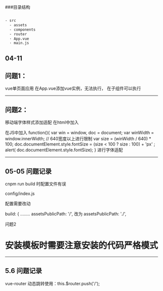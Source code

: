 ###目录结构

``` bash

- src
  - assets
  - components
  - router
  · App.vue
  · main.js

```

04-11
---------------------------------------
问题1：
---------------------------------------
vue单页面应用
在App.vue添加vue实例，无法执行，
在子组件可以执行

---------------------------------------
问题2：
---------------------------------------
移动端字体样式添加适配
在html中加入<meta name="viewport" content="maximum-scale=1.0,minimum-scale=1.0,user-scalable=0,width=device-width,initial-scale=1.0"/>

在JS中加入
function(){
	var win = window,
        doc = document;
         var winWidth =  window.innerWidth;
        // 640宽度以上进行限制
        var size = (winWidth / 640) * 100;
        doc.documentElement.style.fontSize = (size < 100 ? size : 100) + 'px' ;
        alert( doc.documentElement.style.fontSize);
}
进行字体适配


----------------------
05-05
问题记录
--------------------------------
cnpm run build 时配置文件有误

config/index.js

配置需要改动

build: {
........
 assetsPublicPath: '/',
 改为
  assetsPublicPath: './',

  问题2
 # 安装模板时需要注意安装的代码严格模式

 -------------------------
 5.6 问题记录
 -------------------------

 vue-router
 动态跳转使用：this.$router.push('/');